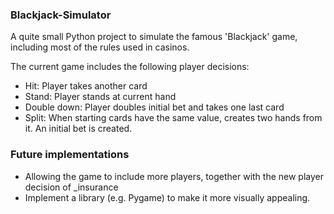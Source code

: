 ### Blackjack-Simulator

A quite small Python project to simulate the famous 'Blackjack' game, including most of the rules used in casinos. 

The current game includes the following player decisions: 

* Hit: Player takes another card
* Stand: Player stands at current hand
* Double down: Player doubles initial bet and takes one last card
* Split: When starting cards have the same value, creates two hands from it. An initial bet is created.

### Future implementations

* Allowing the game to include more players, together with the new player decision of _insurance
* Implement a library (e.g. Pygame) to make it more visually appealing.
